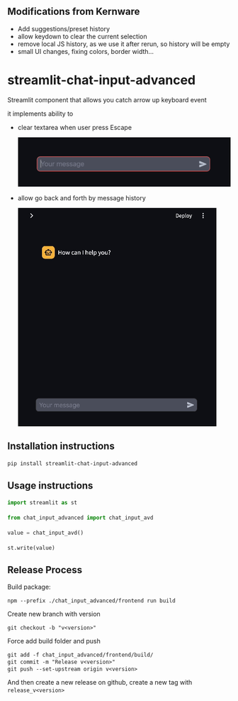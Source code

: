 ## Modifications from Kernware
* Add suggestions/preset history
* allow keydown to clear the current selection
* remove local JS history, as we use it after rerun, so history will be empty
* small UI changes, fixing colors, border width...

# streamlit-chat-input-advanced

Streamlit component that allows you catch arrow up keyboard event

it implements ability to 
* clear textarea when user press Escape

  ![Example message cleanup on Escape|200x100](example_msg_cleanup.gif)
* allow go back and forth by message history 

    ![Chat history example](example_chat_history.gif)

## Installation instructions

```sh
pip install streamlit-chat-input-advanced
```

## Usage instructions

```python
import streamlit as st

from chat_input_advanced import chat_input_avd

value = chat_input_avd()

st.write(value)
```

## Release Process

Build package:
```
npm --prefix ./chat_input_advanced/frontend run build
```

Create new branch with version
```
git checkout -b "v<version>"
```

Force add build folder and push
```
git add -f chat_input_advanced/frontend/build/
git commit -m "Release v<version>"
git push --set-upstream origin v<version>
```

And then create a new release on github, create a new tag with `release_v<version>`
